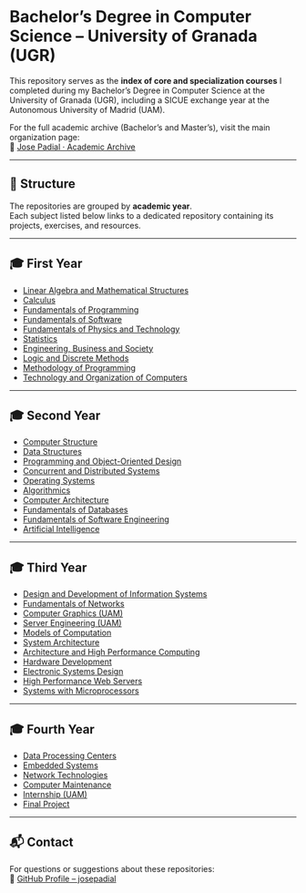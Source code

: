 # Bachelor’s Degree in Computer Science – University of Granada (UGR)

This repository serves as the **index of core and specialization courses** I completed during my Bachelor’s Degree in Computer Science at the University of Granada (UGR), including a SICUE exchange year at the Autonomous University of Madrid (UAM).

For the full academic archive (Bachelor’s and Master’s), visit the main organization page:  
📂 [Jose Padial · Academic Archive](https://github.com/josepadial-edu)

---

## 📅 Structure
The repositories are grouped by **academic year**.  
Each subject listed below links to a dedicated repository containing its projects, exercises, and resources.

---

## 🎓 First Year
- [Linear Algebra and Mathematical Structures](https://github.com/josepadial-edu/bsc-linear-algebra-math-structures)
- [Calculus](https://github.com/josepadial-edu/bsc-calculus)
- [Fundamentals of Programming](https://github.com/josepadial-edu/bsc-fundamentals-of-programming)
- [Fundamentals of Software](https://github.com/josepadial-edu/bsc-fundamentals-of-software)
- [Fundamentals of Physics and Technology](https://github.com/josepadial-edu/bsc-fundamentals-of-physics-technology)
- [Statistics](https://github.com/josepadial-edu/bsc-statistics)
- [Engineering, Business and Society](https://github.com/josepadial-edu/bsc-engineering-business-society)
- [Logic and Discrete Methods](https://github.com/josepadial-edu/UGR_GII_LOG)
- [Methodology of Programming](https://github.com/josepadial-edu/UGR_GII_MP)
- [Technology and Organization of Computers](https://github.com/josepadial-edu/UGR_GII_TOC)

---

## 🎓 Second Year
- [Computer Structure](https://github.com/josepadial-edu/UGR_GII_CS)
- [Data Structures](https://github.com/josepadial-edu/UGR_GII_DS)
- [Programming and Object-Oriented Design](https://github.com/josepadial-edu/UGR_GII_OOP)
- [Concurrent and Distributed Systems](https://github.com/josepadial-edu/UGR_GII_CDS)
- [Operating Systems](https://github.com/josepadial-edu/UGR_GII_OS)
- [Algorithmics](https://github.com/josepadial-edu/UGR_GII_ALG)
- [Computer Architecture](https://github.com/josepadial-edu/UGR_GII_ARC)
- [Fundamentals of Databases](https://github.com/josepadial-edu/UGR_GII_DB)
- [Fundamentals of Software Engineering](https://github.com/josepadial-edu/UGR_GII_FSE)
- [Artificial Intelligence](https://github.com/josepadial-edu/UGR_GII_AI)

---

## 🎓 Third Year
- [Design and Development of Information Systems](https://github.com/josepadial-edu/UGR_GII_DDIS)
- [Fundamentals of Networks](https://github.com/josepadial-edu/UGR_GII_NET)
- [Computer Graphics (UAM)](https://github.com/josepadial-edu/UAM_GII_CG)
- [Server Engineering (UAM)](https://github.com/josepadial-edu/UAM_GII_SE)
- [Models of Computation](https://github.com/josepadial-edu/UGR_GII_MC)
- [System Architecture](https://github.com/josepadial-edu/UGR_GII_SA)
- [Architecture and High Performance Computing](https://github.com/josepadial-edu/UGR_GII_AHPC)
- [Hardware Development](https://github.com/josepadial-edu/UGR_GII_HD)
- [Electronic Systems Design](https://github.com/josepadial-edu/UGR_GII_ESD)
- [High Performance Web Servers](https://github.com/josepadial-edu/UGR_GII_HPWS)
- [Systems with Microprocessors](https://github.com/josepadial-edu/UGR_GII_SM)

---

## 🎓 Fourth Year
- [Data Processing Centers](https://github.com/josepadial-edu/UGR_GII_DPC)
- [Embedded Systems](https://github.com/josepadial-edu/UGR_GII_ESYS)
- [Network Technologies](https://github.com/josepadial-edu/UGR_GII_NT)
- [Computer Maintenance](https://github.com/josepadial-edu/UGR_GII_CM)
- [Internship (UAM)](https://github.com/josepadial-edu/UAM_GII_INT)
- [Final Project](https://github.com/josepadial-edu/UGR_GII_FYP)

---

## 📬 Contact
For questions or suggestions about these repositories:  
🔗 [GitHub Profile – josepadial](https://github.com/josepadial)


